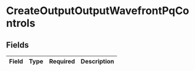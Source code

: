 # CreateOutputOutputWavefrontPqControls


## Fields

| Field       | Type        | Required    | Description |
| ----------- | ----------- | ----------- | ----------- |